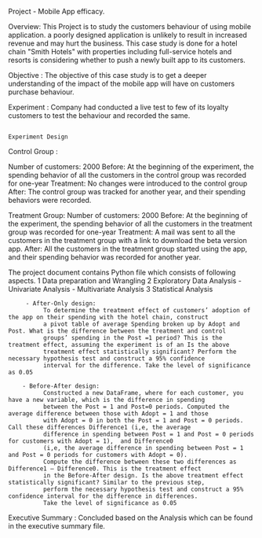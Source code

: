 Project - Mobile App efficacy.

Overview: This Project is to study the customers behaviour of using mobile application. a poorly designed application is unlikely to result in increased revenue and may hurt the business.
          This case study is done for a hotel chain "Smith Hotels" with properties including full-service hotels and resorts is considering whether to push a newly built app to its
          customers.
          
Objective : The objective of this case study is to get a deeper understanding of the impact of the mobile app will have on customers purchase behaviour.

Experiment : Company had conducted a live test to few of its loyalty customers to test the behaviour and recorded the same. 


                                                                    Experiment Design

Control Group : 

Number of customers: 2000
Before: At the beginning of the experiment, the spending behavior of all the customers in the control group was recorded for one-year
Treatment: No changes were introduced to the control group	
After: The control group was tracked for another year, and their spending behaviors were recorded.	

Treatment Group: 
Number of customers: 2000 
Before: At the beginning of the experiment, the spending behavior of all the customers in the treatment group was recorded for one-year
Treatment: A mail was sent to all the customers in the treatment group with a link to download the beta version app. 
After: All the customers in the treatment group started using the app, and their spending behavior was recorded for another year.

The project document contains Python file which consists of following aspects.
     1 Data preparation and Wrangling
     2 Exploratory Data Analysis 
            - Univariate Analysis 
            - Multivariate Analysis
    3 Statistical Analysis
    
         - After-Only design:
              To determine the treatment effect of customers’ adoption of the app on their spending with the hotel chain, construct
              a pivot table of average Spending broken up by Adopt and Post. What is the difference between the treatment and control
              groups’ spending in the Post =1 period? This is the treatment effect, assuming the experiment is of an Is the above 
              treatment effect statistically significant? Perform the necessary hypothesis test and construct a 95% confidence 
              interval for the difference. Take the level of significance as 0.05

        - Before-After design:
              Constructed a new DataFrame, where for each customer, you have a new variable, which is the difference in spending 
              between the Post = 1 and Post=0 periods. Computed the average difference between those with Adopt = 1 and those
              with Adopt = 0 in both the Post = 1 and Post = 0 periods. Call these differences Difference1 (i,e, the average
              difference in spending between Post = 1 and Post = 0 periods for customers with Adopt = 1),  and Difference0 
              (i,e, the average difference in spending between Post = 1 and Post = 0 periods for customers with Adopt = 0). 
              Compute the difference between these two differences as Difference1 – Difference0. This is the treatment effect 
              in the Before-After design. Is the above treatment effect statistically significant? Similar to the previous step,
              perform the necessary hypothesis test and construct a 95% confidence interval for the difference in differences.
              Take the level of significance as 0.05
     
Executive Summary : Concluded based on the Analysis which can be found in the executive summary file.
